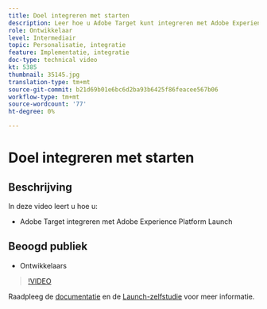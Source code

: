 ```yaml
---
title: Doel integreren met starten
description: Leer hoe u Adobe Target kunt integreren met Adobe Experience Platform Launch.
role: Ontwikkelaar
level: Intermediair
topic: Personalisatie, integratie
feature: Implementatie, integratie
doc-type: technical video
kt: 5385
thumbnail: 35145.jpg
translation-type: tm+mt
source-git-commit: b21d69b01e6bc6d2ba93b6425f86feacee567b06
workflow-type: tm+mt
source-wordcount: '77'
ht-degree: 0%

---
```



# Doel integreren met starten

## Beschrijving

In deze video leert u hoe u:

* Adobe Target integreren met Adobe Experience Platform Launch

## Beoogd publiek

* Ontwikkelaars

>[!VIDEO](https://video.tv.adobe.com/v/35145/?quality=12)

Raadpleeg de [documentatie](https://docs.adobe.com/content/help/en/target/using/implement-target/client-side/deploy-at-js/cmp-implementing-target-using-adobe-launch.html) en de [Launch-zelfstudie](https://docs.adobe.com/content/help/en/experience-cloud/implementing-in-websites-with-launch/index.html) voor meer informatie.
